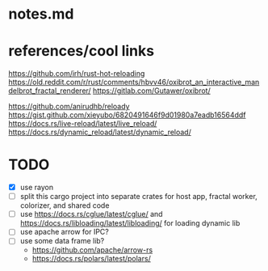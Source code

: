 # notes.md

# references/cool links
https://github.com/irh/rust-hot-reloading
https://old.reddit.com/r/rust/comments/hbvv46/oxibrot_an_interactive_mandelbrot_fractal_renderer/
  https://gitlab.com/Gutawer/oxibrot/

https://github.com/anirudhb/reloady
  https://gist.github.com/xieyubo/6820491646f9d01980a7eadb16564ddf
https://docs.rs/live-reload/latest/live_reload/
https://docs.rs/dynamic_reload/latest/dynamic_reload/


# TODO
- [x] use rayon
- [ ] split this cargo project into separate crates for host app, fractal worker, colorizer, and shared code
- [ ] use https://docs.rs/cglue/latest/cglue/ and https://docs.rs/libloading/latest/libloading/ for loading dynamic lib
- [ ] use apache arrow for IPC?
- [ ] use some data frame lib?
  * https://github.com/apache/arrow-rs
  * https://docs.rs/polars/latest/polars/



